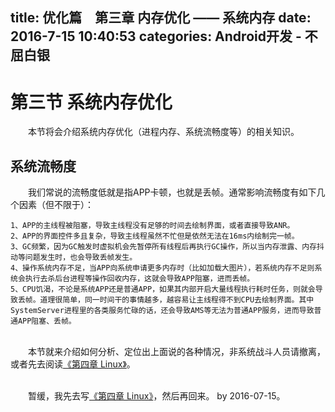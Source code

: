 title: 优化篇　第三章 内存优化 —— 系统内存
date: 2016-7-15 10:40:53
categories: Android开发 - 不屈白银
---
# 第三节 系统内存优化 #
　　本节将会介绍系统内存优化（进程内存、系统流畅度等）的相关知识。

## 系统流畅度 ##
　　我们常说的流畅度低就是指APP卡顿，也就是丢帧。通常影响流畅度有如下几个因素（但不限于）：

	1、APP的主线程被阻塞，导致主线程没有足够的时间去绘制界面，或者直接导致ANR。
	2、APP的界面控件多且复杂，导致主线程虽然不忙但是依然无法在16ms内绘制完一帧。
	3、GC频繁，因为GC触发时虚拟机会先暂停所有线程后再执行GC操作，所以当内存泄露、内存抖动等问题发生时，也会导致丢帧发生。
	4、操作系统内存不足，当APP向系统申请更多内存时（比如加载大图片），若系统内存不足则系统会执行去杀后台进程等操作回收内存，这就会导致APP阻塞，进而丢帧。
	5、CPU饥渴，不论是系统APP还是普通APP，如果其内部开启大量线程执行耗时任务，则就会导致丢帧。道理很简单，同一时间干的事情越多，越容易让主线程得不到CPU去绘制界面。其中SystemServer进程里的各类服务忙碌的话，还会导致AMS等无法为普通APP服务，进而导致普通APP阻塞、丢帧。

<br>　　本节就来介绍如何分析、定位出上面说的各种情况，非系统战斗人员请撤离，或者先去阅读[《第四章 Linux》](http://cutler.github.io/android-BY-C01/)。


<br>　　暂缓，我先去写[《第四章 Linux》](http://cutler.github.io/android-BY-C01/)，然后再回来。 by 2016-07-15。






















<br><br>
